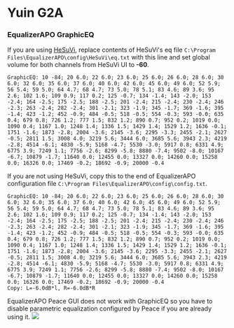 # Yuin G2A
### EqualizerAPO GraphicEQ
If you are using [HeSuVi](https://sourceforge.net/projects/hesuvi/), replace contents of HeSuVi's eq file `C:\Program Files\EqualizerAPO\config\HeSuVi\eq.txt` with this line and set global volume for both channels from HeSuVi UI to **-60**.
```
GraphicEQ: 10 -84; 20 6.0; 22 6.0; 23 6.0; 25 6.0; 26 6.0; 28 6.0; 30 6.0; 32 6.0; 35 6.0; 37 6.0; 40 6.0; 42 6.0; 45 6.0; 49 6.0; 52 5.9; 56 5.4; 59 5.0; 64 4.7; 68 4.7; 73 5.0; 78 5.1; 83 4.6; 89 3.6; 95 2.6; 102 1.6; 109 0.9; 117 0.2; 125 -0.7; 134 -1.4; 143 -2.0; 153 -2.4; 164 -2.5; 175 -2.5; 188 -2.5; 201 -2.4; 215 -2.4; 230 -2.4; 246 -2.3; 263 -2.4; 282 -2.4; 301 -2.1; 323 -1.9; 345 -1.7; 369 -1.6; 395 -1.4; 423 -1.2; 452 -0.9; 484 -0.5; 518 -0.5; 554 -0.3; 593 -0.0; 635 0.4; 679 0.8; 726 1.2; 777 1.5; 832 1.2; 890 0.7; 952 0.2; 1019 0.0; 1090 0.4; 1167 1.0; 1248 1.4; 1336 1.5; 1429 1.4; 1529 1.2; 1636 -0.1; 1751 -1.6; 1873 -2.8; 2004 -3.6; 2145 -3.6; 2295 -3.3; 2455 -2.1; 2627 -0.5; 2811 1.5; 3008 4.0; 3219 5.6; 3444 6.0; 3685 5.6; 3943 2.3; 4219 -2.8; 4514 -6.1; 4830 -5.9; 5168 -4.7; 5530 -3.0; 5917 0.8; 6331 4.9; 6775 3.9; 7249 1.1; 7756 -2.6; 8299 -5.8; 8880 -7.4; 9502 -8.0; 10167 -6.7; 10879 -1.7; 11640 0.0; 12455 0.0; 13327 0.0; 14260 0.0; 15258 0.0; 16326 0.0; 17469 -0.2; 18692 -0.9; 20000 -0.4
```
If you are not using HeSuVi, copy this to the end of EqualizerAPO configuration file `C:\Program Files\EqualizerAPO\config\config.txt`.
```
GraphicEQ: 10 -84; 20 6.0; 22 6.0; 23 6.0; 25 6.0; 26 6.0; 28 6.0; 30 6.0; 32 6.0; 35 6.0; 37 6.0; 40 6.0; 42 6.0; 45 6.0; 49 6.0; 52 5.9; 56 5.4; 59 5.0; 64 4.7; 68 4.7; 73 5.0; 78 5.1; 83 4.6; 89 3.6; 95 2.6; 102 1.6; 109 0.9; 117 0.2; 125 -0.7; 134 -1.4; 143 -2.0; 153 -2.4; 164 -2.5; 175 -2.5; 188 -2.5; 201 -2.4; 215 -2.4; 230 -2.4; 246 -2.3; 263 -2.4; 282 -2.4; 301 -2.1; 323 -1.9; 345 -1.7; 369 -1.6; 395 -1.4; 423 -1.2; 452 -0.9; 484 -0.5; 518 -0.5; 554 -0.3; 593 -0.0; 635 0.4; 679 0.8; 726 1.2; 777 1.5; 832 1.2; 890 0.7; 952 0.2; 1019 0.0; 1090 0.4; 1167 1.0; 1248 1.4; 1336 1.5; 1429 1.4; 1529 1.2; 1636 -0.1; 1751 -1.6; 1873 -2.8; 2004 -3.6; 2145 -3.6; 2295 -3.3; 2455 -2.1; 2627 -0.5; 2811 1.5; 3008 4.0; 3219 5.6; 3444 6.0; 3685 5.6; 3943 2.3; 4219 -2.8; 4514 -6.1; 4830 -5.9; 5168 -4.7; 5530 -3.0; 5917 0.8; 6331 4.9; 6775 3.9; 7249 1.1; 7756 -2.6; 8299 -5.8; 8880 -7.4; 9502 -8.0; 10167 -6.7; 10879 -1.7; 11640 0.0; 12455 0.0; 13327 0.0; 14260 0.0; 15258 0.0; 16326 0.0; 17469 -0.2; 18692 -0.9; 20000 -0.4
Copy: L=-6.0dB*l, R=-6.0dB*R
```
EqualizerAPO Peace GUI does not work with GraphicEQ so you have to disable parametric equalization configured by Peace if you are already using it.
![](https://raw.githubusercontent.com/jaakkopasanen/AutoEq/master/results/Sonoma%20Model%20One/headphoncecom/onear/Yuin%20G2A/Yuin%20G2A.png)

